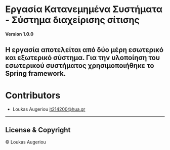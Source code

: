 # Εργασία Κατανεμημένα Συστήματα - Σύστημα διαχείρισης σίτισης
**Version 1.0.0**

Η εργασία αποτελείται από δύο μέρη εσωτερικό και εξωτερικό σύστημα.
Για την υλοποίηση του εσωτερικού συστήματος χρησιμοποιήθηκε το Spring framework.
---
# Contributors
- Loukas Augeriou <it214200@hua.gr>
---
## License & Copyright
© Loukas Augeriou